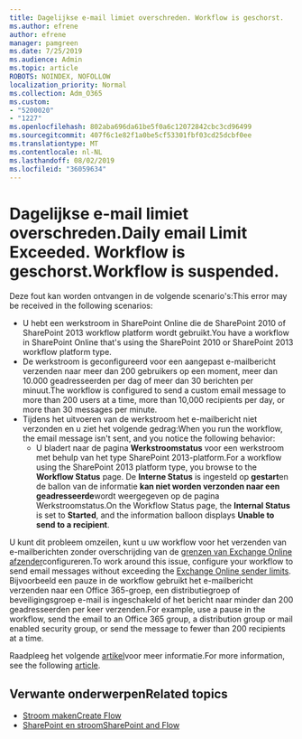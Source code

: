 ```yaml
---
title: Dagelijkse e-mail limiet overschreden. Workflow is geschorst.
ms.author: efrene
author: efrene
manager: pamgreen
ms.date: 7/25/2019
ms.audience: Admin
ms.topic: article
ROBOTS: NOINDEX, NOFOLLOW
localization_priority: Normal
ms.collection: Adm_O365
ms.custom:
- "5200020"
- "1227"
ms.openlocfilehash: 802aba696da61be5f0a6c12072842cbc3cd96499
ms.sourcegitcommit: 407f6c1e82f1a0be5cf53301fbf03cd25dcbf0ee
ms.translationtype: MT
ms.contentlocale: nl-NL
ms.lasthandoff: 08/02/2019
ms.locfileid: "36059634"
---
```

# <a name="daily-email-limit-exceeded-workflow-is-suspended"></a><span data-ttu-id="6af21-103">Dagelijkse e-mail limiet overschreden.</span><span class="sxs-lookup"><span data-stu-id="6af21-103">Daily email Limit Exceeded.</span></span> <span data-ttu-id="6af21-104">Workflow is geschorst.</span><span class="sxs-lookup"><span data-stu-id="6af21-104">Workflow is suspended.</span></span>

<span data-ttu-id="6af21-105">Deze fout kan worden ontvangen in de volgende scenario's:</span><span class="sxs-lookup"><span data-stu-id="6af21-105">This error may be received in the following scenarios:</span></span>

- <span data-ttu-id="6af21-106">U hebt een werkstroom in SharePoint Online die de SharePoint 2010 of SharePoint 2013 workflow platform wordt gebruikt.</span><span class="sxs-lookup"><span data-stu-id="6af21-106">You have a workflow in SharePoint Online that's using the SharePoint 2010 or SharePoint 2013 workflow platform type.</span></span>
- <span data-ttu-id="6af21-107">De werkstroom is geconfigureerd voor een aangepast e-mailbericht verzenden naar meer dan 200 gebruikers op een moment, meer dan 10.000 geadresseerden per dag of meer dan 30 berichten per minuut.</span><span class="sxs-lookup"><span data-stu-id="6af21-107">The workflow is configured to send a custom email message to more than 200 users at a time, more than 10,000 recipients per day, or more than 30 messages per minute.</span></span>
- <span data-ttu-id="6af21-108">Tijdens het uitvoeren van de werkstroom het e-mailbericht niet verzonden en u ziet het volgende gedrag:</span><span class="sxs-lookup"><span data-stu-id="6af21-108">When you run the workflow, the email message isn't sent, and you notice the following behavior:</span></span>
    - <span data-ttu-id="6af21-109">U bladert naar de pagina **Werkstroomstatus** voor een werkstroom met behulp van het type SharePoint 2013-platform.</span><span class="sxs-lookup"><span data-stu-id="6af21-109">For a workflow using the SharePoint 2013 platform type, you browse to the **Workflow Status** page.</span></span> <span data-ttu-id="6af21-110">De **Interne Status** is ingesteld op **gestart**en de ballon van de informatie **kan niet worden verzonden naar een geadresseerde**wordt weergegeven op de pagina Werkstroomstatus.</span><span class="sxs-lookup"><span data-stu-id="6af21-110">On the Workflow Status page, the **Internal Status** is set to **Started**, and the information balloon displays **Unable to send to a recipient**.</span></span>

<span data-ttu-id="6af21-111">U kunt dit probleem omzeilen, kunt u uw workflow voor het verzenden van e-mailberichten zonder overschrijding van de [grenzen van Exchange Online afzender](https://docs.microsoft.com/office365/servicedescriptions/exchange-online-service-description/exchange-online-limits#recipientlimits)configureren.</span><span class="sxs-lookup"><span data-stu-id="6af21-111">To work around this issue, configure your workflow to send email messages without exceeding the [Exchange Online sender limits](https://docs.microsoft.com/office365/servicedescriptions/exchange-online-service-description/exchange-online-limits#recipientlimits).</span></span> <span data-ttu-id="6af21-112">Bijvoorbeeld een pauze in de workflow gebruikt het e-mailbericht verzenden naar een Office 365-groep, een distributiegroep of beveiligingsgroep e-mail is ingeschakeld of het bericht naar minder dan 200 geadresseerden per keer verzenden.</span><span class="sxs-lookup"><span data-stu-id="6af21-112">For example, use a pause in the workflow, send the email to an Office 365 group, a distribution group or mail enabled security group, or send the message to fewer than 200 recipients at a time.</span></span>


<span data-ttu-id="6af21-113">Raadpleeg het volgende [artikel](https://support.microsoft.com/help/3150442/daily-email-limit-has-exceeded-and-your-workflow-has-been-suspended-or)voor meer informatie.</span><span class="sxs-lookup"><span data-stu-id="6af21-113">For more information, see the following [article](https://support.microsoft.com/help/3150442/daily-email-limit-has-exceeded-and-your-workflow-has-been-suspended-or).</span></span>

## <a name="related-topics"></a><span data-ttu-id="6af21-114">Verwante onderwerpen</span><span class="sxs-lookup"><span data-stu-id="6af21-114">Related topics</span></span>
- [<span data-ttu-id="6af21-115">Stroom maken</span><span class="sxs-lookup"><span data-stu-id="6af21-115">Create Flow</span></span>](https://support.office.com/article/Create-a-flow-for-a-list-or-library-in-SharePoint-Online-or-OneDrive-for-Business-a9c3e03b-0654-46af-a254-20252e580d01) 
- [<span data-ttu-id="6af21-116">SharePoint en stroom</span><span class="sxs-lookup"><span data-stu-id="6af21-116">SharePoint and Flow</span></span>](https://flow.microsoft.com/blog/sharepoint-and-flow/) 